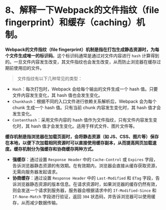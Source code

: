 # 8、解释一下Webpack的文件指纹（file fingerprint）和缓存（caching）机制。

**Webpack的文件指纹（file fingerprint）机制是指在打包生成静态资源时，为每个文件生成唯一的标识码**。这个标识码通常是通过对文件内容进行 `hash` 计算得到的。一旦文件内容发生改变，其文件指纹也会发生改变，从而防止浏览器在缓存过期前使用旧的文件。

> 文件指纹有以下几种常见的类型：

- `Hash`：每次打包时，Webpack 会给每个输出的文件生成一个 hash 值。只要文件内容发生变化，其 hash 值也会发生变化。
- `Chunkhash`：根据不同的入口文件进行依赖关系解析后，Webpack 会为每个 chunk 生成一个 hash 值。只有当前 chunk 内容发生变化时，其 hash 值才会发生变化。
- `Contenthash`：采用文件内容的 hash 值作为文件指纹，只有文件内容发生变化时，其 hash 值才会发生变化。适用于样式文件、图片文件等。

**缓存机制是指浏览器在加载页面时，会将静态资源（如 JS、CSS、图片等）保存在本地，以便下次加载相同资源时可以直接使用缓存副本，从而提高网页加载速度。缓存机制分为强缓存和协商缓存两种方式。**

- **强缓存**：通过设置 `Response Header` 中的 `Cache-Control` 或 `Expires` 字段，告诉浏览器静态资源的有效期。在有效期内，浏览器会直接从缓存获取资源，无需向服务器发起请求。
- **协商缓存**：通过设置 `Response Header` 中的 `Last-Modified` 和 `ETag` 字段，告诉浏览器静态资源的版本信息。在请求资源时，如果浏览器的缓存仍然有效，则会发送一个请求到服务器，服务器会根据请求中的 `If-Modified-Since` 和 `If-None-Match` 字段进行验证，返回 `304` 状态码，并告诉浏览器可以使用缓存，从而减少数据传输。